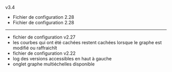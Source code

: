 v3.4
- Fichier de configuration 2.28
- Fichier de configuration 2.28
----
- fichier de configuration v2.27
- les courbes qui ont été cachées restent cachées lorsque le graphe est modifié ou raffraichît
- fichier de configuration v2.22
- log des versions accessibles en haut à gauche
- onglet graphe multiéchelles disponible
